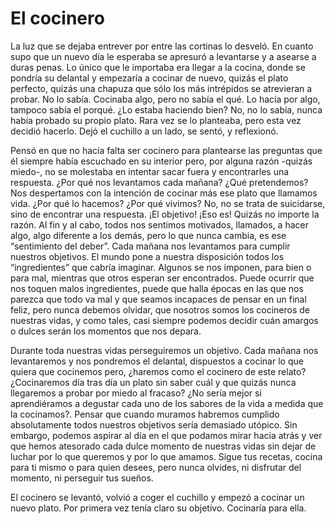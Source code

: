 # El cocinero

La luz que se dejaba entrever por entre las cortinas lo desveló. En cuanto supo que un nuevo día le esperaba se apresuró a levantarse y a asearse a duras penas. Lo único que le importaba era llegar a la cocina, donde se pondría su delantal y empezaría a cocinar de nuevo, quizás el plato perfecto, quizás una chapuza que sólo los más intrépidos se atrevieran a probar.  No lo sabía. Cocinaba algo, pero no sabía el qué. Lo hacía por algo, tampoco sabía el porqué. ¿Lo estaba haciendo bien? No, no lo sabía, nunca había probado su propio plato. Rara vez se lo planteaba, pero esta vez decidió hacerlo. Dejó el cuchillo a un lado, se sentó, y reflexionó. 

Pensó en que no hacía falta ser cocinero para plantearse las preguntas que él siempre había escuchado en su interior pero, por alguna razón -quizás miedo-, no se molestaba en intentar sacar fuera y encontrarles una respuesta. ¿Por qué nos levantamos cada mañana? ¿Qué pretendemos? Nos despertamos con la intención de cocinar más ese plato que llamamos vida. ¿Por qué lo hacemos? ¿Por qué vivimos? No, no se trata de suicidarse, sino de encontrar una respuesta. ¡El objetivo! ¡Eso es! Quizás no importe la razón. Al fin y al cabo, todos nos sentimos motivados, llamados, a hacer algo, algo diferente a los demás, pero lo que nunca cambia, es ese “sentimiento del deber”. Cada mañana nos levantamos para cumplir nuestros objetivos. El mundo pone a nuestra disposición todos los “ingredientes” que cabría imaginar. Algunos se nos imponen, para bien o para mal, mientras que otros esperan ser encontrados. Puede ocurrir que nos toquen malos ingredientes, puede que halla épocas en las que nos parezca que todo va mal y que seamos incapaces de pensar en un final feliz, pero nunca debemos olvidar, que nosotros somos los cocineros de nuestras vidas, y como tales, casi siempre podemos decidir cuán amargos o dulces serán los momentos que nos depara.

Durante toda nuestras vidas perseguiremos un objetivo. Cada mañana nos levantaremos y nos pondremos el delantal, dispuestos a cocinar lo que quiera que cocinemos pero, ¿haremos como el cocinero de este relato? ¿Cocinaremos día tras día un plato sin saber cuál y que quizás nunca llegaremos a probar por miedo al fracaso? ¿No sería mejor si aprendiéramos a degustar cada uno de los sabores de la vida a medida que la cocinamos?. Pensar que cuando muramos habremos cumplido absolutamente todos nuestros objetivos sería demasiado utópico. Sin embargo, podemos aspirar al día en el que podamos mirar hacia atrás y ver que hemos atesorado cada dulce momento de nuestras vidas sin dejar de luchar por lo que queremos y por lo que amamos. Sigue tus recetas, cocina para ti mismo o para quien desees, pero nunca olvides, ni disfrutar del momento, ni perseguir tus sueños.

El cocinero se levantó, volvió a coger el cuchillo y empezó a cocinar un nuevo plato. Por primera vez tenía claro su objetivo. Cocinaría para ella.
